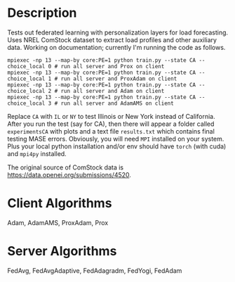 # Description

Tests out federated learning with personalization layers for load forecasting. Uses NREL ComStock dataset to extract load profiles and other auxiliary data. Working on documentation; currently I'm running the code as follows.

```
mpiexec -np 13 --map-by core:PE=1 python train.py --state CA --choice_local 0 # run all server and Prox on client
mpiexec -np 13 --map-by core:PE=1 python train.py --state CA --choice_local 1 # run all server and ProxAdam on client
mpiexec -np 13 --map-by core:PE=1 python train.py --state CA --choice_local 2 # run all server and Adam on client
mpiexec -np 13 --map-by core:PE=1 python train.py --state CA --choice_local 3 # run all server and AdamAMS on client
```
Replace `CA` with `IL` or `NY` to test Illinois or New York instead of California. After you run the test (say for CA), then there will appear a folder called `experimentsCA` with plots and a text file `results.txt` which contains final testing MASE errors. Obviously, you will need `MPI` installed on your system. Plus your local python installation and/or env should have `torch` (with cuda) and `mpi4py` installed.

The original source of ComStock data is https://data.openei.org/submissions/4520.

# Client Algorithms
Adam, AdamAMS, ProxAdam, Prox

# Server Algorithms
FedAvg, FedAvgAdaptive, FedAdagradm, FedYogi, FedAdam

